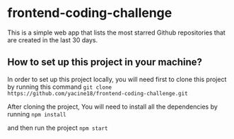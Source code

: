 # frontend-coding-challenge
This is a simple web app that lists the most starred Github repositories that are created in the last 30 days.

## How to set up this project in your machine?
In order to set up this project locally, you will need first to clone this project by running this command 
``
git clone https://github.com/yacine18/frontend-coding-challenge.git
``

After cloning the project, You will need to install all the dependencies by running 
``
npm install
``

and then run the project 
``
npm start
``
